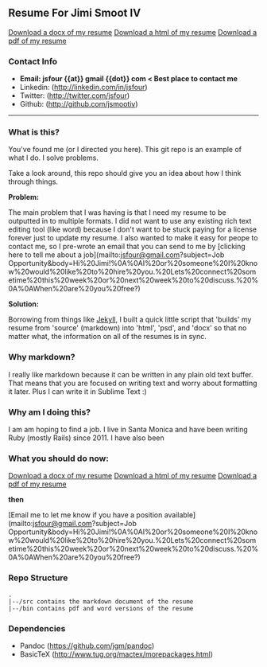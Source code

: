 ## Resume For Jimi Smoot IV
[Download a docx of my resume](https://github.com/jsmootiv/resume/raw/master/bin/jimiSmootResume.docx)
[Download a html of my resume](https://github.com/jsmootiv/resume/raw/master/bin/jimiSmootResume.html)
[Download a pdf of my resume](https://github.com/jsmootiv/resume/raw/master/bin/jimiSmootResume.pdf)

### Contact Info
- **Email: jsfour {{at}} gmail {{dot}} com < Best place to contact me**
- Linkedin: (http://linkedin.com/in/jsfour)
- Twitter: (http://twitter.com/jsfour)
- Github: (http://github.com/jsmootiv)
---

### What is this?

You've found me (or I directed you here). This git repo is an example of what I do. I solve problems. 

Take a look around, this repo should give you an idea about how I think through things.

**Problem:**

The main problem that I was having is that I need my resume to be outputted in to multiple formats. I did not want to use any existing rich text editing tool (like word) because I don't want to be stuck paying for a license forever just to update my resume. I also wanted to make it easy for peope to contact me, so I pre-wrote an email that you can send to me by [clicking here to tell me about a job](mailto:jsfour@gmail.com?subject=Job Opportunity&body=Hi%20Jimi!%0A%0AI%20or%20someone%20I%20know%20would%20like%20to%20hire%20you.%20Lets%20connect%20sometime%20this%20week%20or%20next%20week%20to%20discuss.%20%0A%0AWhen%20are%20you%20free?)

**Solution:**

Borrowing from things like [Jekyll](http://jekyllrb.com), I built a quick little script that 'builds' my resume from 'source' (markdown) into 'html', 'psd', and 'docx' so that no matter what, the information on all of the resumes is in sync.

### Why markdown?
I really like markdown because it can be written in any plain old text buffer. That means that you are focused on writing text and worry about formatting it later. Plus I can write it in Sublime Text :)

### Why am I doing this?
I am am hoping to find a job. I live in Santa Monica and have been writing Ruby (mostly Rails) since 2011. I have also been 


### What you should do now:
[Download a docx of my resume](https://github.com/jsmootiv/resume/raw/master/bin/jimiSmootResume.docx)
[Download a html of my resume](https://github.com/jsmootiv/resume/raw/master/bin/jimiSmootResume.html)
[Download a pdf of my resume](https://github.com/jsmootiv/resume/raw/master/bin/jimiSmootResume.pdf)

**then**

[Email me to let me know if you have a position available](mailto:jsfour@gmail.com?subject=Job Opportunity&body=Hi%20Jimi!%0A%0AI%20or%20someone%20I%20know%20would%20like%20to%20hire%20you.%20Lets%20connect%20sometime%20this%20week%20or%20next%20week%20to%20discuss.%20%0A%0AWhen%20are%20you%20free?)


### Repo Structure
```
.
|--/src contains the markdown document of the resume
|--/bin contains pdf and word versions of the resume
```

### Dependencies
- Pandoc (https://github.com/jgm/pandoc)
- BasicTeX (http://www.tug.org/mactex/morepackages.html)